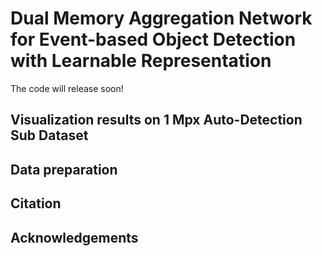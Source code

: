 # Dual Memory Aggregation Network for Event-based Object Detection with Learnable Representation
The code will release soon!


## Visualization results on 1 Mpx Auto-Detection Sub Dataset


## Data preparation


## Citation


## Acknowledgements

